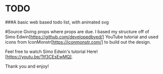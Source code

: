 # TODO
###A basic web based todo list, with animated svg

#Source
Giving props where props are due. I based my structure off of Simo Edwin[https://github.com/developedbyed/] YouTube tutorial and used icons from IconMonstr[https://iconmonstr.com/] to build out the design. 

Feel free to watch Simo Edwin's tutorial Here![https://youtu.be/Ttf3CEsEwMQ].

Thank you and enjoy! 
